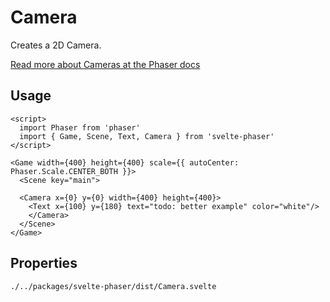 # Camera

Creates a 2D Camera.

[Read more about Cameras at the Phaser docs](https://photonstorm.github.io/phaser3-docs/Phaser.Cameras.Scene2D.Camera.html)

## Usage

```example
<script>
  import Phaser from 'phaser'
  import { Game, Scene, Text, Camera } from 'svelte-phaser'
</script>

<Game width={400} height={400} scale={{ autoCenter: Phaser.Scale.CENTER_BOTH }}>
  <Scene key="main">

  <Camera x={0} y={0} width={400} height={400}>
    <Text x={100} y={180} text="todo: better example" color="white"/>
    </Camera>
  </Scene>
</Game>
```

## Properties

```properties
./../packages/svelte-phaser/dist/Camera.svelte
```
